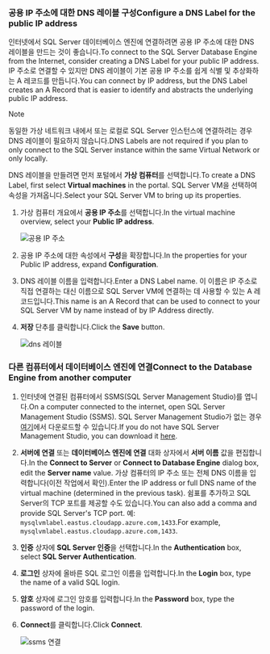 ### <a name="configure-a-dns-label-for-the-public-ip-address"></a><span data-ttu-id="d3e8f-101">공용 IP 주소에 대한 DNS 레이블 구성</span><span class="sxs-lookup"><span data-stu-id="d3e8f-101">Configure a DNS Label for the public IP address</span></span>

<span data-ttu-id="d3e8f-102">인터넷에서 SQL Server 데이터베이스 엔진에 연결하려면 공용 IP 주소에 대한 DNS 레이블을 만드는 것이 좋습니다.</span><span class="sxs-lookup"><span data-stu-id="d3e8f-102">To connect to the SQL Server Database Engine from the Internet, consider creating a DNS Label for your public IP address.</span></span> <span data-ttu-id="d3e8f-103">IP 주소로 연결할 수 있지만 DNS 레이블이 기본 공용 IP 주소를 쉽게 식별 및 추상화하는 A 레코드를 만듭니다.</span><span class="sxs-lookup"><span data-stu-id="d3e8f-103">You can connect by IP address, but the DNS Label creates an A Record that is easier to identify and abstracts the underlying public IP address.</span></span>

> [!NOTE]
> <span data-ttu-id="d3e8f-104">동일한 가상 네트워크 내에서 또는 로컬로 SQL Server 인스턴스에 연결하려는 경우 DNS 레이블이 필요하지 않습니다.</span><span class="sxs-lookup"><span data-stu-id="d3e8f-104">DNS Labels are not required if you plan to only connect to the SQL Server instance within the same Virtual Network or only locally.</span></span>

<span data-ttu-id="d3e8f-105">DNS 레이블을 만들려면 먼저 포털에서 **가상 컴퓨터**를 선택합니다.</span><span class="sxs-lookup"><span data-stu-id="d3e8f-105">To create a DNS Label, first select **Virtual machines** in the portal.</span></span> <span data-ttu-id="d3e8f-106">SQL Server VM을 선택하여 속성을 가져옵니다.</span><span class="sxs-lookup"><span data-stu-id="d3e8f-106">Select your SQL Server VM to bring up its properties.</span></span>

1. <span data-ttu-id="d3e8f-107">가상 컴퓨터 개요에서 **공용 IP 주소**를 선택합니다.</span><span class="sxs-lookup"><span data-stu-id="d3e8f-107">In the virtual machine overview, select your **Public IP address**.</span></span>

    ![공용 IP 주소](./media/virtual-machines-sql-server-connection-steps/rm-public-ip-address.png)

1. <span data-ttu-id="d3e8f-109">공용 IP 주소에 대한 속성에서 **구성**을 확장합니다.</span><span class="sxs-lookup"><span data-stu-id="d3e8f-109">In the properties for your Public IP address, expand **Configuration**.</span></span>

1. <span data-ttu-id="d3e8f-110">DNS 레이블 이름을 입력합니다.</span><span class="sxs-lookup"><span data-stu-id="d3e8f-110">Enter a DNS Label name.</span></span> <span data-ttu-id="d3e8f-111">이 이름은 IP 주소로 직접 연결하는 대신 이름으로 SQL Server VM에 연결하는 데 사용할 수 있는 A 레코드입니다.</span><span class="sxs-lookup"><span data-stu-id="d3e8f-111">This name is an A Record that can be used to connect to your SQL Server VM by name instead of by IP Address directly.</span></span>

1. <span data-ttu-id="d3e8f-112">**저장** 단추를 클릭합니다.</span><span class="sxs-lookup"><span data-stu-id="d3e8f-112">Click the **Save** button.</span></span>

    ![dns 레이블](./media/virtual-machines-sql-server-connection-steps/rm-dns-label.png)

### <a name="connect-to-the-database-engine-from-another-computer"></a><span data-ttu-id="d3e8f-114">다른 컴퓨터에서 데이터베이스 엔진에 연결</span><span class="sxs-lookup"><span data-stu-id="d3e8f-114">Connect to the Database Engine from another computer</span></span>

1. <span data-ttu-id="d3e8f-115">인터넷에 연결된 컴퓨터에서 SSMS(SQL Server Management Studio)를 엽니다.</span><span class="sxs-lookup"><span data-stu-id="d3e8f-115">On a computer connected to the internet, open SQL Server Management Studio (SSMS).</span></span> <span data-ttu-id="d3e8f-116">SQL Server Management Studio가 없는 경우 [여기](https://docs.microsoft.com/sql/ssms/download-sql-server-management-studio-ssms)에서 다운로드할 수 있습니다.</span><span class="sxs-lookup"><span data-stu-id="d3e8f-116">If you do not have SQL Server Management Studio, you can download it [here](https://docs.microsoft.com/sql/ssms/download-sql-server-management-studio-ssms).</span></span>

1. <span data-ttu-id="d3e8f-117">**서버에 연결** 또는 **데이터베이스 엔진에 연결** 대화 상자에서 **서버 이름** 값을 편집합니다.</span><span class="sxs-lookup"><span data-stu-id="d3e8f-117">In the **Connect to Server** or **Connect to Database Engine** dialog box, edit the **Server name** value.</span></span> <span data-ttu-id="d3e8f-118">가상 컴퓨터의 IP 주소 또는 전체 DNS 이름을 입력합니다(이전 작업에서 확인).</span><span class="sxs-lookup"><span data-stu-id="d3e8f-118">Enter the IP address or full DNS name of the virtual machine (determined in the previous task).</span></span> <span data-ttu-id="d3e8f-119">쉼표를 추가하고 SQL Server의 TCP 포트를 제공할 수도 있습니다.</span><span class="sxs-lookup"><span data-stu-id="d3e8f-119">You can also add a comma and provide SQL Server's TCP port.</span></span> <span data-ttu-id="d3e8f-120">예: `mysqlvmlabel.eastus.cloudapp.azure.com,1433`.</span><span class="sxs-lookup"><span data-stu-id="d3e8f-120">For example, `mysqlvmlabel.eastus.cloudapp.azure.com,1433`.</span></span>

1. <span data-ttu-id="d3e8f-121">**인증** 상자에 **SQL Server 인증**을 선택합니다.</span><span class="sxs-lookup"><span data-stu-id="d3e8f-121">In the **Authentication** box, select **SQL Server Authentication**.</span></span>

1. <span data-ttu-id="d3e8f-122">**로그인** 상자에 올바른 SQL 로그인 이름을 입력합니다.</span><span class="sxs-lookup"><span data-stu-id="d3e8f-122">In the **Login** box, type the name of a valid SQL login.</span></span>

1. <span data-ttu-id="d3e8f-123">**암호** 상자에 로그인 암호를 입력합니다.</span><span class="sxs-lookup"><span data-stu-id="d3e8f-123">In the **Password** box, type the password of the login.</span></span>

1. <span data-ttu-id="d3e8f-124">**Connect**를 클릭합니다.</span><span class="sxs-lookup"><span data-stu-id="d3e8f-124">Click **Connect**.</span></span>

    ![ssms 연결](./media/virtual-machines-sql-server-connection-steps/rm-ssms-connect.png)